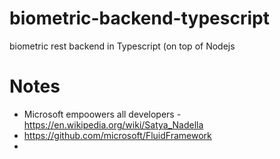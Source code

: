 # biometric-backend-typescript
biometric rest backend in Typescript (on top of Nodejs


# Notes
- Microsoft empoowers all developers - https://en.wikipedia.org/wiki/Satya_Nadella
- https://github.com/microsoft/FluidFramework
- 
